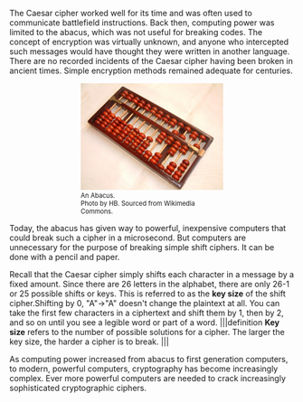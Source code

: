 The Caesar cipher worked well for its time and was often used to communicate battlefield instructions. Back then, computing power was limited to the abacus, which was not useful for breaking codes. The concept of encryption was virtually unknown, and anyone who intercepted such messages would have thought they were written in another language. There are no recorded incidents of the Caesar cipher having been broken in ancient times. Simple encryption methods remained adequate for centuries.


<figure class="snippetimg" style="margin: 0 auto;width:50%">
  <img src=".guides/img/Boulier1.jpg" alt="An abacus.Photo by HB. Sourced from Wikimedia Commons.">
  <figcaption style="font-size: 0.8em; text-align: left;">An Abacus.   
  </br>
Photo by HB. Sourced from Wikimedia Commons.</figcaption>
</figure>


Today, the abacus has given way to powerful, inexpensive computers that could break such a cipher in a microsecond. But computers are unnecessary for the purpose of breaking simple shift ciphers. It can be done with a pencil and paper.


Recall that the Caesar cipher simply shifts each character in a message by a fixed amount. Since there are 26 letters in the alphabet, there are only 26-1 or 25 possible shifts or keys.  This is referred to as the **key size** of the shift cipher.Shifting by 0, "A"->"A" doesn't change the plaintext at all. You can take the first few characters in a ciphertext and shift them by 1, then by 2, and so on until you see a legible word or part of a word.
|||definition
**Key size** refers to the number of possible solutions for a cipher. The larger the key size, the harder a cipher is to break.
|||

As computing power increased from abacus to first generation computers, to modern, powerful computers, cryptography has become increasingly complex. Ever more powerful computers are needed to crack increasingly sophisticated cryptographic ciphers. 
  


